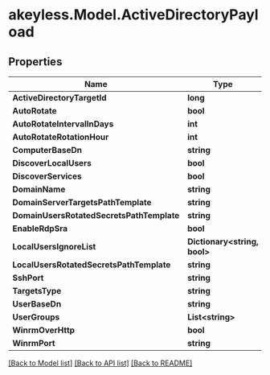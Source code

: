 # akeyless.Model.ActiveDirectoryPayload

## Properties

Name | Type | Description | Notes
------------ | ------------- | ------------- | -------------
**ActiveDirectoryTargetId** | **long** |  | [optional] 
**AutoRotate** | **bool** |  | [optional] 
**AutoRotateIntervalInDays** | **int** |  | [optional] 
**AutoRotateRotationHour** | **int** |  | [optional] 
**ComputerBaseDn** | **string** |  | [optional] 
**DiscoverLocalUsers** | **bool** |  | [optional] 
**DiscoverServices** | **bool** |  | [optional] 
**DomainName** | **string** |  | [optional] 
**DomainServerTargetsPathTemplate** | **string** |  | [optional] 
**DomainUsersRotatedSecretsPathTemplate** | **string** |  | [optional] 
**EnableRdpSra** | **bool** |  | [optional] 
**LocalUsersIgnoreList** | **Dictionary&lt;string, bool&gt;** |  | [optional] 
**LocalUsersRotatedSecretsPathTemplate** | **string** |  | [optional] 
**SshPort** | **string** |  | [optional] 
**TargetsType** | **string** |  | [optional] 
**UserBaseDn** | **string** |  | [optional] 
**UserGroups** | **List&lt;string&gt;** |  | [optional] 
**WinrmOverHttp** | **bool** |  | [optional] 
**WinrmPort** | **string** |  | [optional] 

[[Back to Model list]](../README.md#documentation-for-models) [[Back to API list]](../README.md#documentation-for-api-endpoints) [[Back to README]](../README.md)

